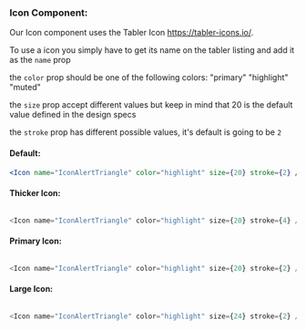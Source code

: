 ### Icon Component:
Our Icon component uses the Tabler Icon https://tabler-icons.io/.

To use a icon you simply have to get its name on the tabler listing and add it as the `name` prop

the `color` prop should be one of the following colors: "primary" "highlight" "muted" 

the `size` prop accept different values but keep in mind that 20 is the default value defined in the design specs

the `stroke` prop has different possible values, it's default is going to be `2`

#### Default:
```jsx
<Icon name="IconAlertTriangle" color="highlight" size={20} stroke={2} />
```

#### Thicker Icon:

```js

<Icon name="IconAlertTriangle" color="highlight" size={20} stroke={4} />

```

#### Primary Icon:

```js

<Icon name="IconAlertTriangle" color="highlight" size={20} stroke={2} />

```


#### Large Icon:

```js

<Icon name="IconAlertTriangle" color="highlight" size={24} stroke={2} />

```